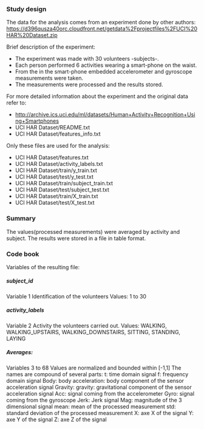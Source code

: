 ### Study design

The data for the analysis comes from an experiment done by other authors: 
https://d396qusza40orc.cloudfront.net/getdata%2Fprojectfiles%2FUCI%20HAR%20Dataset.zip

Brief description of the experiment:
* The experiment was made with 30 volunteers -subjects-.
* Each person performed 6 activities wearing a smart-phone on the waist.
* From the in the smart-phone embedded accelerometer and gyroscope measurements were taken.
* The measurements were processed and the results stored. 

For more detailed information about the experiment and the original data refer to: 
* http://archive.ics.uci.edu/ml/datasets/Human+Activity+Recognition+Using+Smartphones 
* UCI HAR Dataset/README.txt
* UCI HAR Dataset/features_info.txt

Only these files are used for the analysis:
* UCI HAR Dataset/features.txt
* UCI HAR Dataset/activity_labels.txt
* UCI HAR Dataset/train/y_train.txt
* UCI HAR Dataset/test/y_test.txt
* UCI HAR Dataset/train/subject_train.txt
* UCI HAR Dataset/test/subject_test.txt
* UCI HAR Dataset/train/X_train.txt
* UCI HAR Dataset/test/X_test.txt

### Summary

The values(processed measurements) were averaged by activity and subject.
The results were stored in a file in table format.

### Code book

Variables of the resulting file:

##### subject_id
Variable 1
Identification of the volunteers
Values: 1 to 30

##### activity_labels
Variable 2
Activity the volunteers carried out. 
Values: 
WALKING, WALKING_UPSTAIRS, WALKING_DOWNSTAIRS, SITTING, STANDING, LAYING

##### Averages:
Variables 3 to 68
Values are normalized and bounded within [-1,1]
The names are compound of several parts:
t: time domain signal
f: frequency domain signal
Body: body acceleration: body component of the sensor acceleration signal
Gravity: gravity: gravitational component of the sensor acceleration signal
Acc: signal coming from the accelerometer
Gyro: signal coming from the gyroscope
Jerk: Jerk signal 
Mag: magnitude of the 3 dimensional signal
mean: mean of the processed measurement
std: standard deviation of the processed measurement
X: axe X of the signal
Y: axe Y of the signal
Z: axe Z of the signal



	
